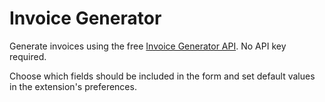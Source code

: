 # Invoice Generator

Generate invoices using the free [Invoice Generator API](https://invoice-generator.com/developers). No API key required.

Choose which fields should be included in the form and set default values in the extension's preferences.
